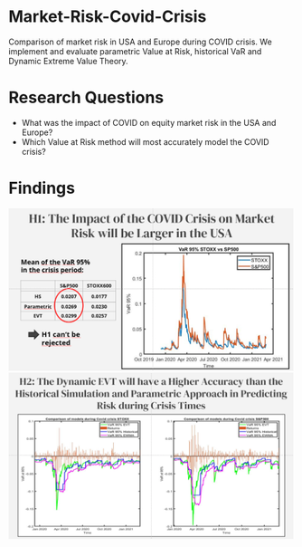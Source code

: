 # Market-Risk-Covid-Crisis
Comparison of market risk in USA and Europe during COVID crisis. We implement and evaluate parametric Value at Risk, historical VaR and  Dynamic Extreme Value Theory.  

# Research Questions  

* What was the impact of COVID on equity market risk in the USA and Europe?  
* Which Value at Risk method will most accurately model the COVID crisis?  

# Findings  
![](h1.PNG "Market risk was higher in the USA during COVID")  
![](h2.PNG "Dynamic EVT best modeled the crisis")  

